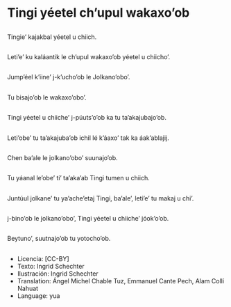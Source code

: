 # Tingi yéetel ch’upul wakaxo’ob

##
Tingie’ kajakbal yéetel u chiich.

##
Leti’e’ ku kaláantik le ch’upul wakaxo’ob yéetel u chiicho’.

##
Jump’éel k’iine’ j-k’ucho’ob le Jolkano’obo’.

##
Tu bisajo’ob le wakaxo’obo’.

##
Tingi yéetel u chiiche’ j-púuts’o’ob ka tu ta’akajubajo’ob.

##
Leti’obe’ tu ta’akajuba’ob ichil lé k’áaxo’ tak ka áak’ablajij.

##
Chen ba’ale le jolkano’obo’ suunajo’ob.

##
Tu yáanal le’obe’ ti’ ta’aka’ab Tingi tumen u chiich.

##
Juntúul jolkane’ tu ya’ache’etaj Tingi, ba’ale’, leti’e’ tu makaj u chi’.

##
j-bino’ob le jolkano’obo’, Tingi yéetel u chiiche’ jóok’o’ob.

##
Beytuno’, suutnajo’ob tu yotocho’ob.

##
* Licencia: [CC-BY]
* Texto: Ingrid Schechter
* Ilustración: Ingrid Schechter
* Translation: Ángel Michel Chable Tuz, Emmanuel Cante Pech, Alam Collí Nahuat
* Language: yua
